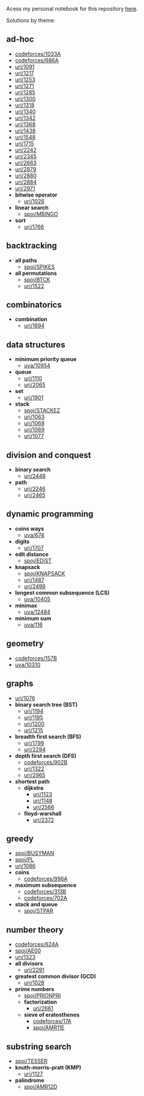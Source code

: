 Acess my personal notebook for this repository [here](https://www.notion.so/papaicpc/icpc-notebook-0355e05508e9470fb065801e277f0c6c).

Solutions by theme:
## ad-hoc
- [codeforces/1033A](https://github.com/brnpapa/judge-solutions/blob/master/codeforces/1033A.cpp)
- [codeforces/686A](https://github.com/brnpapa/judge-solutions/blob/master/codeforces/686A.cpp)
- [uri/1091](https://github.com/brnpapa/judge-solutions/blob/master/uri/1091.cpp)
- [uri/1217](https://github.com/brnpapa/judge-solutions/blob/master/uri/1217.cpp)
- [uri/1253](https://github.com/brnpapa/judge-solutions/blob/master/uri/1253.cpp)
- [uri/1271](https://github.com/brnpapa/judge-solutions/blob/master/uri/1271.cpp)
- [uri/1285](https://github.com/brnpapa/judge-solutions/blob/master/uri/1285.cpp)
- [uri/1300](https://github.com/brnpapa/judge-solutions/blob/master/uri/1300.cpp)
- [uri/1318](https://github.com/brnpapa/judge-solutions/blob/master/uri/1318.cpp)
- [uri/1340](https://github.com/brnpapa/judge-solutions/blob/master/uri/1340.cpp)
- [uri/1342](https://github.com/brnpapa/judge-solutions/blob/master/uri/1342.cpp)
- [uri/1368](https://github.com/brnpapa/judge-solutions/blob/master/uri/1368.cpp)
- [uri/1438](https://github.com/brnpapa/judge-solutions/blob/master/uri/1438.cpp)
- [uri/1548](https://github.com/brnpapa/judge-solutions/blob/master/uri/1548.cpp)
- [uri/1715](https://github.com/brnpapa/judge-solutions/blob/master/uri/1715.cpp)
- [uri/2242](https://github.com/brnpapa/judge-solutions/blob/master/uri/2242.cpp)
- [uri/2345](https://github.com/brnpapa/judge-solutions/blob/master/uri/2345.cpp)
- [uri/2663](https://github.com/brnpapa/judge-solutions/blob/master/uri/2663.cpp)
- [uri/2879](https://github.com/brnpapa/judge-solutions/blob/master/uri/2879.cpp)
- [uri/2880](https://github.com/brnpapa/judge-solutions/blob/master/uri/2880.cpp)
- [uri/2884](https://github.com/brnpapa/judge-solutions/blob/master/uri/2884.cpp)
- [uri/2971](https://github.com/brnpapa/judge-solutions/blob/master/uri/2971.cpp)
- **bitwise operator**
	- [uri/1026](https://github.com/brnpapa/judge-solutions/blob/master/uri/1026.cpp)
- **linear search**
	- [spoj/MBINGO](https://github.com/brnpapa/judge-solutions/blob/master/spoj/MBINGO.cpp)
- **sort**
	- [uri/1766](https://github.com/brnpapa/judge-solutions/blob/master/uri/1766.cpp)
## backtracking
- **all paths**
	- [spoj/SPIKES](https://github.com/brnpapa/judge-solutions/blob/master/spoj/SPIKES.cpp)
- **all permutations**
	- [spoj/BTCK](https://github.com/brnpapa/judge-solutions/blob/master/spoj/BTCK.cpp)
	- [uri/1522](https://github.com/brnpapa/judge-solutions/blob/master/uri/1522.cpp)
## combinatorics
- **combination**
	- [uri/1694](https://github.com/brnpapa/judge-solutions/blob/master/uri/1694.cpp)
## data structures
- **minimum priority queue**
	- [uva/10954](https://github.com/brnpapa/judge-solutions/blob/master/uva/10954.cpp)
- **queue**
	- [uri/1110](https://github.com/brnpapa/judge-solutions/blob/master/uri/1110.cpp)
	- [uri/2065](https://github.com/brnpapa/judge-solutions/blob/master/uri/2065.cpp)
- **set**
	- [uri/1901](https://github.com/brnpapa/judge-solutions/blob/master/uri/1901.cpp)
- **stack**
	- [spoj/STACKEZ](https://github.com/brnpapa/judge-solutions/blob/master/spoj/STACKEZ.cpp)
	- [uri/1063](https://github.com/brnpapa/judge-solutions/blob/master/uri/1063.cpp)
	- [uri/1068](https://github.com/brnpapa/judge-solutions/blob/master/uri/1068.cpp)
	- [uri/1069](https://github.com/brnpapa/judge-solutions/blob/master/uri/1069.cpp)
	- [uri/1077](https://github.com/brnpapa/judge-solutions/blob/master/uri/1077.cpp)
## division and conquest
- **binary search**
	- [uri/2448](https://github.com/brnpapa/judge-solutions/blob/master/uri/2448.cpp)
- **path**
	- [uri/2246](https://github.com/brnpapa/judge-solutions/blob/master/uri/2246.cpp)
	- [uri/2465](https://github.com/brnpapa/judge-solutions/blob/master/uri/2465.cpp)
## dynamic programming
- **coins ways**
	- [uva/674](https://github.com/brnpapa/judge-solutions/blob/master/uva/674.cpp)
- **digits**
	- [uri/1707](https://github.com/brnpapa/judge-solutions/blob/master/uri/1707.cpp)
- **edit distance**
	- [spoj/EDIST](https://github.com/brnpapa/judge-solutions/blob/master/spoj/EDIST.cpp)
- **knapsack**
	- [spoj/KNAPSACK](https://github.com/brnpapa/judge-solutions/blob/master/spoj/KNAPSACK.cpp)
	- [uri/1487](https://github.com/brnpapa/judge-solutions/blob/master/uri/1487.cpp)
	- [uri/2498](https://github.com/brnpapa/judge-solutions/blob/master/uri/2498.cpp)
- **longest common subsequence (LCS)**
	- [uva/10405](https://github.com/brnpapa/judge-solutions/blob/master/uva/10405.cpp)
- **minimax**
	- [uva/12484](https://github.com/brnpapa/judge-solutions/blob/master/uva/12484.cpp)
- **minimum sum**
	- [uva/116](https://github.com/brnpapa/judge-solutions/blob/master/uva/116.cpp)
## geometry
- [codeforces/157B](https://github.com/brnpapa/judge-solutions/blob/master/codeforces/157B.cpp)
- [uva/10310](https://github.com/brnpapa/judge-solutions/blob/master/uva/10310.cpp)
## graphs
- [uri/1076](https://github.com/brnpapa/judge-solutions/blob/master/uri/1076.cpp)
- **binary search tree (BST)**
	- [uri/1194](https://github.com/brnpapa/judge-solutions/blob/master/uri/1194.cpp)
	- [uri/1195](https://github.com/brnpapa/judge-solutions/blob/master/uri/1195.cpp)
	- [uri/1200](https://github.com/brnpapa/judge-solutions/blob/master/uri/1200.cpp)
	- [uri/1215](https://github.com/brnpapa/judge-solutions/blob/master/uri/1215.cpp)
- **breadth first search (BFS)**
	- [uri/1799](https://github.com/brnpapa/judge-solutions/blob/master/uri/1799.cpp)
	- [uri/2294](https://github.com/brnpapa/judge-solutions/blob/master/uri/2294.cpp)
- **depth first search (DFS)**
	- [codeforces/902B](https://github.com/brnpapa/judge-solutions/blob/master/codeforces/902B.cpp)
	- [uri/1322](https://github.com/brnpapa/judge-solutions/blob/master/uri/1322.cpp)
	- [uri/2965](https://github.com/brnpapa/judge-solutions/blob/master/uri/2965.cpp)
- **shortest path**
	- **dijkstra**
		- [uri/1123](https://github.com/brnpapa/judge-solutions/blob/master/uri/1123.cpp)
		- [uri/1148](https://github.com/brnpapa/judge-solutions/blob/master/uri/1148.cpp)
		- [uri/2566](https://github.com/brnpapa/judge-solutions/blob/master/uri/2566.cpp)
	- **floyd-warshall**
		- [uri/2372](https://github.com/brnpapa/judge-solutions/blob/master/uri/2372.cpp)
## greedy
- [spoj/BUSYMAN](https://github.com/brnpapa/judge-solutions/blob/master/spoj/BUSYMAN.cpp)
- [spoj/PL](https://github.com/brnpapa/judge-solutions/blob/master/spoj/PL.cpp)
- [uri/1086](https://github.com/brnpapa/judge-solutions/blob/master/uri/1086.cpp)
- **coins**
	- [codeforces/996A](https://github.com/brnpapa/judge-solutions/blob/master/codeforces/996A.cpp)
- **maximum subsequence**
	- [codeforces/313B](https://github.com/brnpapa/judge-solutions/blob/master/codeforces/313B.cpp)
	- [codeforces/702A](https://github.com/brnpapa/judge-solutions/blob/master/codeforces/702A.cpp)
- **stack and queue**
	- [spoj/STPAR](https://github.com/brnpapa/judge-solutions/blob/master/spoj/STPAR.cpp)
## number theory
- [codeforces/624A](https://github.com/brnpapa/judge-solutions/blob/master/codeforces/624A.cpp)
- [spoj/AE00](https://github.com/brnpapa/judge-solutions/blob/master/spoj/AE00.cpp)
- [uri/1323](https://github.com/brnpapa/judge-solutions/blob/master/uri/1323.cpp)
- **all divisors**
	- [uri/2291](https://github.com/brnpapa/judge-solutions/blob/master/uri/2291.cpp)
- **greatest common divisor (GCD)**
	- [uri/1028](https://github.com/brnpapa/judge-solutions/blob/master/uri/1028.cpp)
- **prime numbers**
	- [spoj/PRIONPRI](https://github.com/brnpapa/judge-solutions/blob/master/spoj/PRIONPRI.cpp)
	- **factorization**
		- [uri/2661](https://github.com/brnpapa/judge-solutions/blob/master/uri/2661.cpp)
	- **sieve of eratosthenes**
		- [codeforces/17A](https://github.com/brnpapa/judge-solutions/blob/master/codeforces/17A.cpp)
		- [spoj/AMR11E](https://github.com/brnpapa/judge-solutions/blob/master/spoj/AMR11E.cpp)
## substring search
- [spoj/TESSER](https://github.com/brnpapa/judge-solutions/blob/master/spoj/TESSER.cpp)
- **knuth-morris-pratt (KMP)**
	- [uri/1127](https://github.com/brnpapa/judge-solutions/blob/master/uri/1127.cpp)
- **palindrome**
	- [spoj/AMR12D](https://github.com/brnpapa/judge-solutions/blob/master/spoj/AMR12D.cpp)
